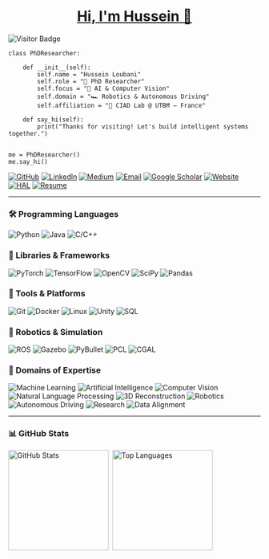 <h1 align="center"><a href="https://peterhan.dev">Hi, I'm Hussein 👋</a></h1>

<p>
  <img src="https://visitor-badge.laobi.icu/badge?page_id=husein-loubani" alt="Visitor Badge" />
</p>

    class PhDResearcher:
    
        def __init__(self):
            self.name = "Hussein Loubani"
            self.role = "🧠 PhD Researcher"
            self.focus = "🤖 AI & Computer Vision"
            self.domain = "🏎 Robotics & Autonomous Driving"
            self.affiliation = "🔬 CIAD Lab @ UTBM – France"
    
        def say_hi(self):
            print("Thanks for visiting! Let's build intelligent systems together.")
    
    
    me = PhDResearcher()
    me.say_hi()

<p>
  <a href="https://github.com/husein-loubani" target="_blank"><img alt="GitHub" src="https://img.shields.io/badge/GitHub-%2312100E.svg?&style=for-the-badge&logo=github&logoColor=white" /></a>
  <a href="https://www.linkedin.com/in/hussein-loubani/" target="_blank"><img alt="LinkedIn" src="https://img.shields.io/badge/LinkedIn-%230077B5.svg?&style=for-the-badge&logo=linkedin&logoColor=white" /></a>
  <a href="https://medium.com/@hussein-loubani" target="_blank"><img alt="Medium" src="https://img.shields.io/badge/Medium-%2312100E.svg?&style=for-the-badge&logo=medium&logoColor=white" /></a>
  <a href="mailto:hussein_lobs@outlook.com" target="_blank"><img alt="Email" src="https://img.shields.io/badge/Email-D14836.svg?&style=for-the-badge&logo=gmail&logoColor=white" /></a>
  <a href="https://scholar.google.com/citations?user=YOUR_ID_HERE" target="_blank"><img alt="Google Scholar" src="https://img.shields.io/badge/Scholar-4285F4.svg?&style=for-the-badge&logo=googlescholar&logoColor=white" /></a>
  <a href="https://husein-loubani.github.io" target="_blank"><img alt="Website" src="https://img.shields.io/badge/Website-000000.svg?&style=for-the-badge&logo=googlechrome&logoColor=white" /></a>
  <a href="https://hal.science/search/index/?q=hussein+loubani" target="_blank"><img alt="HAL" src="https://img.shields.io/badge/HAL-003A63.svg?&style=for-the-badge&logo=data:image/svg+xml;base64,PHN2ZyB3aWR0aD0iMTAiIGhlaWdodD0iMTAiIHZpZXdCb3g9IjAgMCAxMDAgMTAwIiB4bWxucz0iaHR0cDovL3d3dy53My5vcmcvMjAwMC9zdmciPjxjaXJjbGUgY3g9IjUwIiBjeT0iNTAiIHI9IjQwIiBmaWxsPSIjZmZmZmZmIiBzdHJva2U9IiMwMDNhNjMiIHN0cm9rZS13aWR0aD0iMTUiLz48L3N2Zz4=" /></a>
  <a href="https://drive.google.com/file/d/1wuHkYWU0o-4GvJ_LlB6CL9WyrrTLahAN/view?usp=sharing" target="_blank"><img alt="Resume" src="https://img.shields.io/badge/Resume-4CAF50.svg?&style=for-the-badge&logo=readthedocs&logoColor=white" /></a>
</p>

---

<h3>🛠 Programming Languages</h3>
<p>
  <a><img alt="Python" src="https://img.shields.io/badge/Python-3776AB?style=for-the-badge&logo=python&logoColor=white" /></a>
  <a><img alt="Java" src="https://img.shields.io/badge/Java-007396?style=for-the-badge&logo=openjdk&logoColor=white" /></a>
  <a><img alt="C/C++" src="https://img.shields.io/badge/C/C++-00599C?style=for-the-badge&logo=c%2B%2B&logoColor=white" /></a>
</p>

<h3>🧰 Libraries & Frameworks</h3>
<p>
  <a><img alt="PyTorch" src="https://img.shields.io/badge/PyTorch-EE4C2C?style=for-the-badge&logo=pytorch&logoColor=white" /></a>
  <a><img alt="TensorFlow" src="https://img.shields.io/badge/TensorFlow-FF6F00?style=for-the-badge&logo=tensorflow&logoColor=white" /></a>
  <a><img alt="OpenCV" src="https://img.shields.io/badge/OpenCV-5C3EE8?style=for-the-badge&logo=opencv&logoColor=white" /></a>
  <a><img alt="SciPy" src="https://img.shields.io/badge/SciPy-8CAAE6?style=for-the-badge&logo=scipy&logoColor=white" /></a>
  <a><img alt="Pandas" src="https://img.shields.io/badge/Pandas-150458?style=for-the-badge&logo=pandas&logoColor=white" /></a>
</p>

<h3>🔧 Tools & Platforms</h3>
<p>
  <a><img alt="Git" src="https://img.shields.io/badge/Git-F05032?style=for-the-badge&logo=git&logoColor=white" /></a>
  <a><img alt="Docker" src="https://img.shields.io/badge/Docker-2496ED?style=for-the-badge&logo=docker&logoColor=white" /></a>
  <a><img alt="Linux" src="https://img.shields.io/badge/Linux-FCC624?style=for-the-badge&logo=linux&logoColor=black" /></a>
  <a><img alt="Unity" src="https://img.shields.io/badge/Unity-000000?style=for-the-badge&logo=unity&logoColor=white" /></a>
  <a><img alt="SQL" src="https://img.shields.io/badge/SQL-4479A1?style=for-the-badge&logo=mysql&logoColor=white" /></a>
</p>

<h3>🤖 Robotics & Simulation</h3>
<p>
  <a><img alt="ROS" src="https://img.shields.io/badge/ROS-22314E?style=for-the-badge&logo=ros&logoColor=white" /></a>
  <a><img alt="Gazebo" src="https://img.shields.io/badge/Gazebo-555555?style=for-the-badge&logo=ghost&logoColor=white" /></a>
  <a><img alt="PyBullet" src="https://img.shields.io/badge/PyBullet-9C27B0?style=for-the-badge&logo=python&logoColor=white" /></a>
  <a><img alt="PCL" src="https://img.shields.io/badge/PCL-4285F4?style=for-the-badge&logo=pointy&logoColor=white" /></a>
  <a><img alt="CGAL" src="https://img.shields.io/badge/CGAL-6E4D73?style=for-the-badge&logo=codeforces&logoColor=white" /></a>
</p>

<h3>📌 Domains of Expertise</h3>
<p>
  <a><img alt="Machine Learning" src="https://img.shields.io/badge/Machine%20Learning-00C853?style=for-the-badge&logo=google&logoColor=white" /></a>
  <a><img alt="Artificial Intelligence" src="https://img.shields.io/badge/Artificial%20Intelligence-AA00FF?style=for-the-badge&logo=openai&logoColor=white" /></a>
  <a><img alt="Computer Vision" src="https://img.shields.io/badge/Computer%20Vision-3949AB?style=for-the-badge&logo=visualstudiocode&logoColor=white" /></a>
  <a><img alt="Natural Language Processing" src="https://img.shields.io/badge/NLP-F48FB1?style=for-the-badge&logo=huggingface&logoColor=white" /></a>
  <a><img alt="3D Reconstruction" src="https://img.shields.io/badge/3D%20Reconstruction-607D8B?style=for-the-badge&logo=three.js&logoColor=white" /></a>
  <a><img alt="Robotics" src="https://img.shields.io/badge/Robotics-7C4DFF?style=for-the-badge&logo=robotframework&logoColor=white" /></a>
  <a><img alt="Autonomous Driving" src="https://img.shields.io/badge/Autonomous%20Driving-009688?style=for-the-badge&logo=car&logoColor=white" /></a>
  <a><img alt="Research" src="https://img.shields.io/badge/Research-3F51B5?style=for-the-badge&logo=readthedocs&logoColor=white" /></a>
  <a><img alt="Data Alignment" src="https://img.shields.io/badge/Data%20Alignment-1976D2?style=for-the-badge&logo=databricks&logoColor=white" /></a>
</p>

---

<h3>📊 GitHub Stats</h3>

<div style="display: flex; gap: 0.5rem; flex-wrap: nowrap; align-items: flex-start;">
  <a href="https://github.com/husein-loubani" target="_blank">
    <img src="https://github-readme-stats.vercel.app/api?username=husein-loubani&show_icons=true&theme=tokyonight&hide_title=true" alt="GitHub Stats" height="200" />
  </a>
  <a href="https://github.com/husein-loubani" target="_blank">
    <img src="https://github-readme-stats.vercel.app/api/top-langs/?username=husein-loubani&layout=compact&theme=tokyonight" alt="Top Languages" height="200" />
  </a>
</div>

